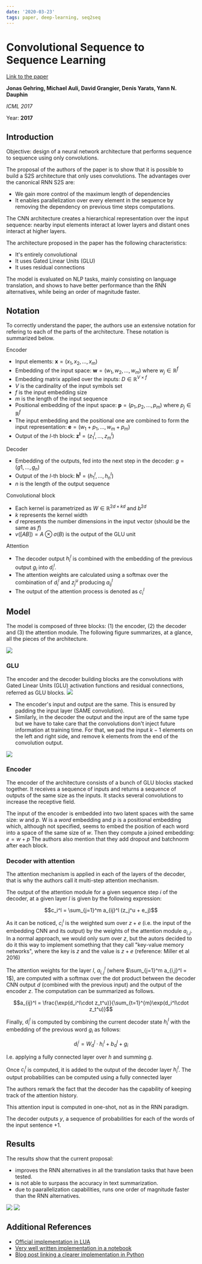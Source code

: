 ```yaml
---
date: '2020-03-23'
tags: paper, deep-learning, seq2seq
---
```

# Convolutional Sequence to Sequence Learning

[Link to the paper](https://arxiv.org/abs/1705.03122)

**Jonas Gehring, Michael Auli, David Grangier, Denis Yarats, Yann N. Dauphin**

*ICML 2017*

Year: **2017**

## Introduction
Objective: design of a neural network architecture that performs sequence to sequence using only convolutions.

The proposal of the authors of the paper is to show that it is possible to build a S2S architecture that only uses convolutions. The advantages over the canonical RNN S2S are:
- We gain more control of the maximum length of dependencies
- It enables parallelization over every element in the sequence by removing the dependency on previous time steps computations.

The CNN architecture creates a hierarchical representation over the input sequence: nearby input elements interact at lower layers and distant ones interact at higher layers.

The architecture proposed in the paper has the following characteristics:
- It's entirely convolutional
- It uses Gated Linear Units (GLU)
- It uses residual connections

The model is evaluated on NLP tasks, mainly consisting on language translation, and shows to have better performance than the RNN alternatives, while being an order of magnitude faster.

## Notation
To correctly understand the paper, the authors use an extensive notation for refering to each of the parts of the architecture. These notation is summarized below.

Encoder
- Input elements: $\mathbf{x} = {(x_1, x_2, ..., x_m)}$
- Embedding of the input space: $\mathbf{w} = {(w_1, w_2, ..., w_m)}$ where $w_j \in \mathbb{R}^f$
- Embedding matrix applied over the inputs: $D \in \mathbb{R}^{V \times f}$
- $V$ is the cardinality of the input symbols set
- $f$ is the input embedding size
- $m$ is the length of the input sequence
- Positional embedding of the input space: $\mathbf{p} = {(p_1, p_2, ..., p_m)}$ where $p_j \in \mathbb{R}^f$
- The input embedding and the positional one are combined to form the input representation: $\mathbf{e} = (w_1+p_1, ..., w_m+p_m)$
- Output of the $l$-th block: $\mathbf{z^l} = (z^l_1,...,z^l_m)$

Decoder
- Embedding of the outputs, fed into the next step in the decoder: $g = (g1, ..., g_n)$
- Output of the $l$-th block: $\mathbf{h^l} = (h^l_1,...,h^l_n)$
- $n$ is the length of the output sequence

Convolutional block
- Each kernel is parametrized as $W \in \mathbb{R}^{2d \times kd}$ and $b^{2d}$
- $k$ represents the kernel width
- $d$ represents the number dimensions in the input vector (should be the same as $f$)
- $v([A B]) = A \otimes \sigma(B)$ is the output of the  GLU unit

Attention
- The decoder output $h_i^l$ is combined with the embedding of the previous output $g_i$ into $d_i^l$.
- The attention weights are calculated using a softmax over the combination of $d_i^l$ and $z_j^u$ producing $a_{ij}^l$
- The output of the attention process is denoted as $c_i^l$



## Model
The model is composed of three blocks: (1) the encoder, (2) the decoder and (3) the attention module. The following figure summarizes, at a glance, all the pieces of the architecture.

![](assets/gehring2017/architecture.png)


### GLU
The encoder and the decoder building blocks are the convolutions with Gated Linear Units (GLU) activation functions and residual connections, referred as GLU blocks. 
![](assets/gehring2017/glu.png)

- The encoder's input and output are the same. This is ensured by padding the input layer (SAME convolution).
- Similarly, in the decoder the output and the input are of the same type but we have to take care that the convolutions don't inject future information at training time. For that, we pad the input $k-1$ elements on the left and right side, and remove k elements from the end of the convolution output. 
  
![](assets/gehring2017/convolutions.png)



### Encoder
The encoder of the architecture consists of a bunch of GLU blocks stacked together. It receives a sequence of inputs and returns a sequence of outputs of the same size as the inputs. It stacks several convolutions to increase the receptive field.

The input of the encoder is embedded into two latent spaces with the same size: $w$ and $p$. W is a $word$ embedding and $p$ is a positional embedding which, although not specified, seems to embed the position of each word into a space of the same size of $w$. Then they compute a joined embedding: $e = w + p$ The authors also mention that they add dropout and batchnorm after each block.

### Decoder with attention
The attention mechanism is applied in each of the layers of the decoder, that is why the authors call it multi-step attention mechanism. 

The output of the attention module for a given sequence step $i$ of the decoder, at a given layer $l$ is given by the following expression:

$$c_i^l = \sum_{j=1}^m a_{ij}^l (z_j^u + e_j)$$

As it can be noticed, $c_i^l$ is the weighted sum over $z + e$ (i.e. the input of the embedding CNN and its output) by the weights of the attention module $a_{i, j}$. In a normal approach, we would only sum over $z$, but the autors decided to do it this way to implement something that they call "key-value memory networks", where the key is $z$ and the value is $z+e$ (reference: Miller et al 2016)

The attention weights for the layer $l$, $a_{i, j}^l$ (where $\sum_{j=1}^m a_{i,j}^l = 1$), are computed with a softmax over the dot product between the decoder CNN output $d$ (combined with the previous input) and the output of the encoder $z$. The computation can be summarized as follows.

$$a_{ij}^l = \frac{\exp(d_i^l\cdot z_t^u)}{\sum_{t=1}^{m}\exp(d_i^l\cdot z_t^u)}$$

Finally, $d_i^l$ is computed by combining the current decoder state $h_i^l$ with the embedding of the previous word $g_i$ as follows:

$$d_l^i = W_d^l \cdot h_i^l + b_d^l + g_i$$

I.e. applying a fully connected layer over $h$ and summing $g$. 

Once $c_i^l$ is computed, it is added to the output of the decoder layer $h_i^l$. The output probabilities can be computed using a fully connected layer

The authors remark the fact that the decoder has the capability of keeping track of the attention history.

This attention input is computed in one-shot, not as in the RNN paradigm.

The decoder outputs $y$, a sequence of probabilities for each of the words of the input sentence +1.

## Results
The results show that the current proposal:
- improves the RNN alternatives in all the translation tasks that have been tested. 
- is not able to surpass the accuracy in text summarization. 
-  due to paarallelization capabilities, runs one order of magnitude faster than the RNN alternatives.

![](assets/gehring2017/accuracies.png)
![](assets/gehring2017/speed.png)

## Additional References
- [Official implementation in LUA](https://github.com/facebookresearch/fairseq)
- [Very well written implementation in a notebook](https://github.com/bentrevett/pytorch-seq2seq/blob/master/5%20-%20Convolutional%20Sequence%20to%20Sequence%20Learning.ipynb)
- [Blog post linking a clearer implementation in Python](http://vandergoten.ai/2018-10-13-convolutional-sequence-to-sequence-learning/)